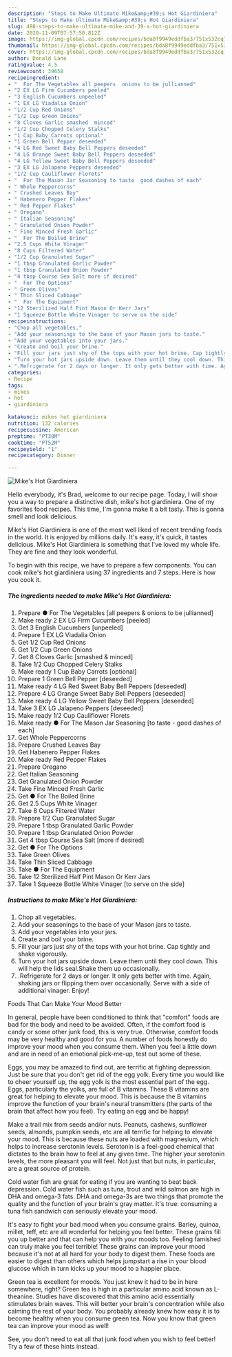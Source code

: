 ```yaml
---
description: "Steps to Make Ultimate Mike&amp;#39;s Hot Giardiniera"
title: "Steps to Make Ultimate Mike&amp;#39;s Hot Giardiniera"
slug: 488-steps-to-make-ultimate-mike-and-39-s-hot-giardiniera
date: 2020-11-09T07:57:50.812Z
image: https://img-global.cpcdn.com/recipes/bda8f9949eddfba3/751x532cq70/mikes-hot-giardiniera-recipe-main-photo.jpg
thumbnail: https://img-global.cpcdn.com/recipes/bda8f9949eddfba3/751x532cq70/mikes-hot-giardiniera-recipe-main-photo.jpg
cover: https://img-global.cpcdn.com/recipes/bda8f9949eddfba3/751x532cq70/mikes-hot-giardiniera-recipe-main-photo.jpg
author: Donald Lane
ratingvalue: 4.5
reviewcount: 39658
recipeingredient:
- "  For The Vegetables all peepers  onions to be jullianned"
- "2 EX LG Firm Cucumbers peeled"
- "3 English Cucumbers unpeeled"
- "1 EX LG Viadalia Onion"
- "1/2 Cup Red Onions"
- "1/2 Cup Green Onions"
- "8 Cloves Garlic smashed  minced"
- "1/2 Cup Chopped Celery Stalks"
- "1 Cup Baby Carrots optional"
- "1 Green Bell Pepper deseeded"
- "4 LG Red Sweet Baby Bell Peppers deseeded"
- "4 LG Orange Sweet Baby Bell Peppers deseeded"
- "4 LG Yellow Sweet Baby Bell Peppers deseeded"
- "3 EX LG Jalapeno Peppers deseeded"
- "1/2 Cup Cauliflower Florets"
- "  For The Mason Jar Seasoning to taste  good dashes of each"
- " Whole Peppercorns"
- " Crushed Leaves Bay"
- " Habenero Pepper Flakes"
- " Red Pepper Flakes"
- " Oregano"
- " Italian Seasoning"
- " Granulated Onion Powder"
- " Fine Minced Fresh Garlic"
- "  For The Boiled Brine"
- "2.5 Cups White Vinager"
- "8 Cups Filtered Water"
- "1/2 Cup Granulated Sugar"
- "1 tbsp Granulated Garlic Powder"
- "1 tbsp Granulated Onion Powder"
- "4 tbsp Course Sea Salt more if desired"
- "  For The Options"
- " Green Olives"
- " Thin Sliced Cabbage"
- "  For The Equipment"
- "12 Sterilized Half Pint Mason Or Kerr Jars"
- "1 Squeeze Bottle White Vinager to serve on the side"
recipeinstructions:
- "Chop all vegetables."
- "Add your seasonings to the base of your Mason jars to taste."
- "Add your vegetables into your jars."
- "Create and boil your brine."
- "Fill your jars just shy of the tops with your hot brine. Cap tightly and shake vigorously."
- "Turn your hot jars upside down. Leave them until they cool down. This will help the lids seal.Shake them up occasionally."
- ".Refrigerate for 2 days or longer. It only gets better with time. Again, shaking jars or flipping them over occasionally. Serve with a side of additional vinager. Enjoy!"
categories:
- Recipe
tags:
- mikes
- hot
- giardiniera

katakunci: mikes hot giardiniera 
nutrition: 132 calories
recipecuisine: American
preptime: "PT38M"
cooktime: "PT52M"
recipeyield: "1"
recipecategory: Dinner

---
```



![Mike&#39;s Hot Giardiniera](https://img-global.cpcdn.com/recipes/bda8f9949eddfba3/751x532cq70/mikes-hot-giardiniera-recipe-main-photo.jpg)

Hello everybody, it's Brad, welcome to our recipe page. Today, I will show you a way to prepare a distinctive dish, mike&#39;s hot giardiniera. One of my favorites food recipes. This time, I'm gonna make it a bit tasty. This is gonna smell and look delicious.



Mike&#39;s Hot Giardiniera is one of the most well liked of recent trending foods in the world. It is enjoyed by millions daily. It's easy, it's quick, it tastes delicious. Mike&#39;s Hot Giardiniera is something that I've loved my whole life. They are fine and they look wonderful.


To begin with this recipe, we have to prepare a few components. You can cook mike&#39;s hot giardiniera using 37 ingredients and 7 steps. Here is how you cook it.

<!--inarticleads1-->

##### The ingredients needed to make Mike&#39;s Hot Giardiniera:

1. Prepare  ● For The Vegetables [all peepers &amp; onions to be jullianned]
1. Make ready 2 EX LG Firm Cucumbers [peeled]
1. Get 3 English Cucumbers [unpeeled]
1. Prepare 1 EX LG Viadalia Onion
1. Get 1/2 Cup Red Onions
1. Get 1/2 Cup Green Onions
1. Get 8 Cloves Garlic [smashed &amp; minced]
1. Take 1/2 Cup Chopped Celery Stalks
1. Make ready 1 Cup Baby Carrots [optional]
1. Prepare 1 Green Bell Pepper [deseeded]
1. Make ready 4 LG Red Sweet Baby Bell Peppers [deseeded]
1. Prepare 4 LG Orange Sweet Baby Bell Peppers [deseeded]
1. Make ready 4 LG Yellow Sweet Baby Bell Peppers [deseeded]
1. Take 3 EX LG Jalapeno Peppers [deseeded]
1. Make ready 1/2 Cup Cauliflower Florets
1. Make ready  ● For The Mason Jar Seasoning [to taste - good dashes of each]
1. Get  Whole Peppercorns
1. Prepare  Crushed Leaves Bay
1. Get  Habenero Pepper Flakes
1. Make ready  Red Pepper Flakes
1. Prepare  Oregano
1. Get  Italian Seasoning
1. Get  Granulated Onion Powder
1. Take  Fine Minced Fresh Garlic
1. Get  ● For The Boiled Brine
1. Get 2.5 Cups White Vinager
1. Take 8 Cups Filtered Water
1. Prepare 1/2 Cup Granulated Sugar
1. Prepare 1 tbsp Granulated Garlic Powder
1. Prepare 1 tbsp Granulated Onion Powder
1. Get 4 tbsp Course Sea Salt [more if desired]
1. Get  ● For The Options
1. Take  Green Olives
1. Take  Thin Sliced Cabbage
1. Take  ● For The Equipment
1. Take 12 Sterilized Half Pint Mason Or Kerr Jars
1. Take 1 Squeeze Bottle White Vinager [to serve on the side]




<!--inarticleads2-->

##### Instructions to make Mike&#39;s Hot Giardiniera:

1. Chop all vegetables.
1. Add your seasonings to the base of your Mason jars to taste.
1. Add your vegetables into your jars.
1. Create and boil your brine.
1. Fill your jars just shy of the tops with your hot brine. Cap tightly and shake vigorously.
1. Turn your hot jars upside down. Leave them until they cool down. This will help the lids seal.Shake them up occasionally.
1. .Refrigerate for 2 days or longer. It only gets better with time. Again, shaking jars or flipping them over occasionally. Serve with a side of additional vinager. Enjoy!




Foods That Can Make Your Mood Better


In general, people have been conditioned to think that "comfort" foods are bad for the body and need to be avoided. Often, if the comfort food is candy or some other junk food, this is very true. Otherwise, comfort foods may be very healthy and good for you. A number of foods honestly do improve your mood when you consume them. When you feel a little down and are in need of an emotional pick-me-up, test out some of these.

Eggs, you may be amazed to find out, are terrific at fighting depression. Just be sure that you don't get rid of the egg yolk. Every time you would like to cheer yourself up, the egg yolk is the most essential part of the egg. Eggs, particularly the yolks, are full of B vitamins. These B vitamins are great for helping to elevate your mood. This is because the B vitamins improve the function of your brain's neural transmitters (the parts of the brain that affect how you feel). Try eating an egg and be happy!

Make a trail mix from seeds and/or nuts. Peanuts, cashews, sunflower seeds, almonds, pumpkin seeds, etc are all terrific for helping to elevate your mood. This is because these nuts are loaded with magnesium, which helps to increase serotonin levels. Serotonin is a feel-good chemical that dictates to the brain how to feel at any given time. The higher your serotonin levels, the more pleasant you will feel. Not just that but nuts, in particular, are a great source of protein.

Cold water fish are great for eating if you are wanting to beat back depression. Cold water fish such as tuna, trout and wild salmon are high in DHA and omega-3 fats. DHA and omega-3s are two things that promote the quality and the function of your brain's gray matter. It's true: consuming a tuna fish sandwich can seriously elevate your mood. 

It's easy to fight your bad mood when you consume grains. Barley, quinoa, millet, teff, etc are all wonderful for helping you feel better. These grains fill you up better and that can help you with your moods too. Feeling famished can truly make you feel terrible! These grains can improve your mood because it's not at all hard for your body to digest them. These foods are easier to digest than others which helps jumpstart a rise in your blood glucose which in turn kicks up your mood to a happier place.

Green tea is excellent for moods. You just knew it had to be in here somewhere, right? Green tea is high in a particular amino acid known as L-theanine. Studies have discovered that this amino acid essentially stimulates brain waves. This will better your brain's concentration while also calming the rest of your body. You probably already knew how easy it is to become healthy when you consume green tea. Now you know that green tea can improve your mood as well!

See, you don't need to eat all that junk food when you wish to feel better! Try  a few  of  these  hints  instead.

